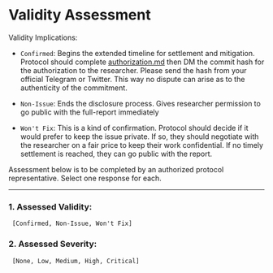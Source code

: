 # Validity Assessment

Validity Implications:

* `Confirmed`: Begins the extended timeline for settlement and mitigation. Protocol should complete [authorization.md](https://github.com/TrustlessDAO/independent-disclosure/blob/main/authorization.md) then DM the commit hash for the authorization to the researcher. Please send the hash from your official Telegram or Twitter. This way no dispute can arise as to the authenticity of the commitment. 

* `Non-Issue`: Ends the disclosure process. Gives researcher permission to go public with the full-report immediately

* `Won't Fix`: This is a kind of confirmation. Protocol should decide if it would prefer to keep the issue private. If so, they should negotiate with the researcher on a fair price to keep their work confidential. If no timely settlement is reached, they can go public with the report.

Assessment below is to be completed by an authorized protocol representative. Select one response for each.

---

### 1. Assessed Validity: 
     [Confirmed, Non-Issue, Won't Fix] 


### 2. Assessed Severity:
     [None, Low, Medium, High, Critical]
